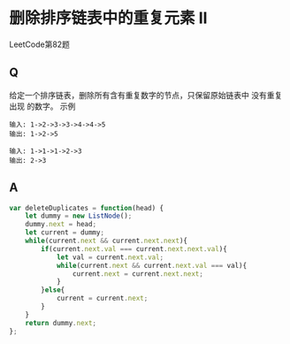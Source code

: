 # 删除排序链表中的重复元素 II
LeetCode第82题

## Q
给定一个排序链表，删除所有含有重复数字的节点，只保留原始链表中 没有重复出现 的数字。
示例
```
输入: 1->2->3->3->4->4->5
输出: 1->2->5
```
```
输入: 1->1->1->2->3
输出: 2->3
```

## A
```javascript
var deleteDuplicates = function(head) {
    let dummy = new ListNode();
    dummy.next = head;
    let current = dummy;
    while(current.next && current.next.next){
        if(current.next.val === current.next.next.val){
            let val = current.next.val;
            while(current.next && current.next.val === val){
                current.next = current.next.next;
            }
        }else{
            current = current.next;
        }
    }
    return dummy.next;
};
```